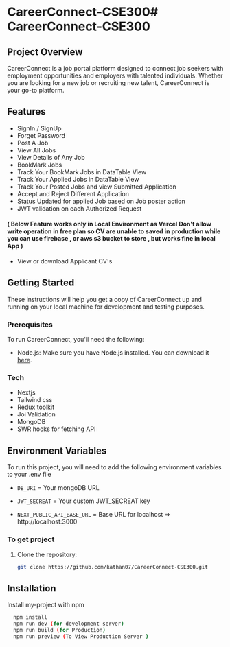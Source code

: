 # CareerConnect-CSE300# CareerConnect-CSE300

## Project Overview

CareerConnect is a job portal platform designed to connect job seekers with employment opportunities and employers with talented individuals. Whether you are looking for a new job or recruiting new talent, CareerConnect is your go-to platform.

## Features

- SignIn / SignUp
- Forget Password
- Post A Job
- View  All Jobs
- View Details of Any Job
- BookMark Jobs
- Track Your BookMark Jobs in DataTable View
- Track Your Applied Jobs in DataTable View 
- Track Your Posted Jobs and view Submitted Application 
- Accept and Reject Different Application 
- Status Updated for applied Job based on Job poster action 
- JWT validation on each Authorized Request 
#### ( Below Feature works only in Local Environment as Vercel Don't allow write operation in free plan so CV are unable to saved in production while you can use firebase , or aws s3 bucket to store , but works fine in local App ) 
- View or download Applicant CV's 

## Getting Started

These instructions will help you get a copy of CareerConnect up and running on your local machine for development and testing purposes.

### Prerequisites

To run CareerConnect, you'll need the following:

- Node.js: Make sure you have Node.js installed. You can download it [here](https://nodejs.org/).

### Tech

- Nextjs
- Tailwind css
- Redux toolkit
- Joi Validation
- MongoDB
- SWR hooks for fetching API


## Environment Variables

To run this project, you will need to add the following environment variables to your .env file

- `DB_URI` = Your mongoDB URL

- `JWT_SECREAT` = Your custom JWT_SECREAT key

- `NEXT_PUBLIC_API_BASE_URL` =  Base URL for localhost  => http://localhost:3000


### To get project

1. Clone the repository:

   ```bash
   git clone https://github.com/kathan07/CareerConnect-CSE300.git


## Installation

Install my-project with npm

```bash
  npm install
  npm run dev (for development server)
  npm run build (for Production)
  npm run preview (To View Production Server )
```